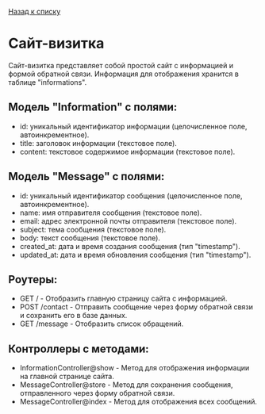 [Назад к списку](/README.md)

# Сайт-визитка

Сайт-визитка представляет собой простой сайт с информацией и формой обратной связи. Информация для отображения хранится в таблице "informations".

## Модель "Information" с полями:

- id: уникальный идентификатор информации (целочисленное поле, автоинкрементное).
- title: заголовок информации (текстовое поле).
- content: текстовое содержимое информации (текстовое поле).

## Модель "Message" с полями:

- id: уникальный идентификатор сообщения (целочисленное поле, автоинкрементное).
- name: имя отправителя сообщения (текстовое поле).
- email: адрес электронной почты отправителя (текстовое поле).
- subject: тема сообщения (текстовое поле).
- body: текст сообщения (текстовое поле).
- created_at: дата и время создания сообщения (тип "timestamp").
- updated_at: дата и время обновления сообщения (тип "timestamp").

## Роутеры:

- GET / - Отобразить главную страницу сайта с информацией.
- POST /contact - Отправить сообщение через форму обратной связи и сохранить его в базе данных.
- GET /message - Отобразить список обращений.

## Контроллеры с методами:

- InformationController@show - Метод для отображения информации на главной странице сайта.
- MessageController@store - Метод для сохранения сообщения, отправленного через форму обратной связи.
- MessageController@index - Метод для отображения всех сообщений.
